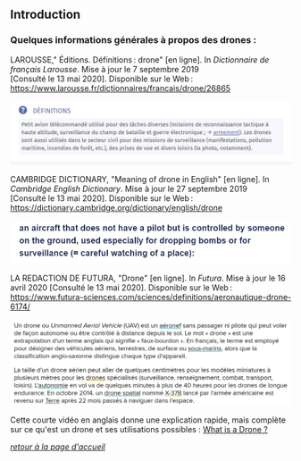##  Introduction

### Quelques informations générales à propos des drones :

LAROUSSE," Éditions. Définitions : drone" [en ligne]. In *Dictionnaire de français Larousse*. Mise à jour le 7 septembre 2019 [Consulté le 13 mai 2020]. Disponible sur le Web : <https://www.larousse.fr/dictionnaires/francais/drone/26865>

![définition](images/def1.jpg) 

CAMBRIDGE DICTIONARY, "Meaning of drone in English" [en ligne]. In *Cambridge English Dictionary*. Mise à jour le 27 septembre 2019 [Consulté le 13 mai 2020]. Disponible sur le Web : <https://dictionary.cambridge.org/dictionary/english/drone>


![définition](images/def2.jpg)

LA REDACTION DE FUTURA, "Drone" [en ligne]. In *Futura*. Mise à jour le 16 avril 2020 [Consulté le 13 mai 2020]. Disponible sur le Web : <https://www.futura-sciences.com/sciences/definitions/aeronautique-drone-6174/>


![définition](images/def3.jpg)

Cette courte vidéo en anglais donne une explication rapide, mais complète sur ce qu'est un drone et ses utilisations possibles : [What is a Drone ?](https://www.youtube.com/watch?v=Cvvjda9y9Gk&feature=emb_logo)  

<span style="color: #8A2BE2">[*retour à la page d'accueil*](index.md)</span>
